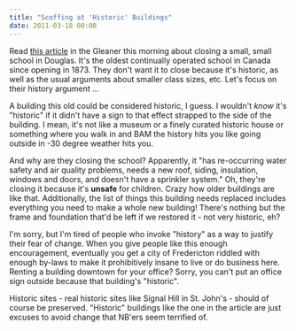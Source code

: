 ```yaml
---
title: "Scoffing at 'Historic' Buildings"
date: 2011-03-18 00:00
---
```


<import><p>Read <a href="http://dailygleaner.canadaeast.com/rss/article/1390082?utm_source=twitterfeed&amp;utm_medium=twitter">this article</a> in the Gleaner this morning about closing a small, small school in Douglas. It's the oldest continually operated school in Canada since opening in 1873. They don't want it to close because it's historic, as well as the usual arguments about smaller class sizes, etc. Let's focus on their history argument ...
</p>
<p>A building this old could be considered historic, I guess. I wouldn't <em>know</em> it's "historic" if it didn't have a sign to that effect strapped to the side of the building. I mean, it's not like a museum or a finely curated historic house or something where you walk in and BAM the history hits you like going outside in -30 degree weather hits you.</p>
<p>And why are they closing the school? Apparently, it "has re-occurring water safety and air quality problems, needs a new roof, siding, insulation, windows and doors, and doesn't have a sprinkler system." Oh, they're closing it because it's <strong>unsafe</strong> for children. Crazy how older buildings are like that. Additionally, the list of things this building needs replaced includes everything you need to make a whole new building! There's nothing but the frame and foundation that'd be left if we restored it - not very historic, eh?</p>
<p>I'm sorry, but I'm tired of people who invoke "history" as a way to justify their fear of change. When you give people like this enough encouragement, eventually you get a city of Fredericton riddled with enough by-laws to make it prohibitively insane to live or do business here. Renting a building downtown for your office? Sorry, you can't put an office sign outside because that building's "historic".</p>
<p>Historic sites - real historic sites like Signal Hill in St. John's - should of course be preserved. "Historic" buildings like the one in the article are just excuses to avoid change that NB'ers seem terrified of.</p></import>

<!-- more -->

